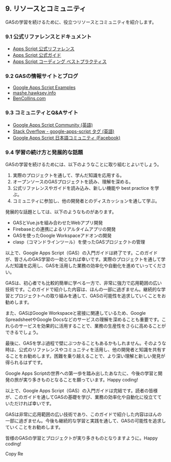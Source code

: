 ## 9. リソースとコミュニティ

GASの学習を続けるために、役立つリソースとコミュニティを紹介します。

### 9.1 公式リファレンスとドキュメント

- [Apps Script 公式リファレンス](https://developers.google.com/apps-script/reference)
- [Apps Script 公式ガイド](https://developers.google.com/apps-script/guides)
- [Apps Script コーディング ベストプラクティス](https://developers.google.com/apps-script/guides/support/best-practices)

### 9.2 GASの情報サイトとブログ
- [Google Apps Script Examples](https://www.labnol.org/tag/google-apps-script)
- [mashe.hawksey.info](https://mashe.hawksey.info/)
- [BenCollins.com](https://www.benlcollins.com/)

### 9.3 コミュニティとQ&Aサイト
- [Google Apps Script Community (英語)](https://groups.google.com/g/google-apps-script-community)
- [Stack Overflow - google-apps-script タグ (英語)](https://stackoverflow.com/questions/tagged/google-apps-script)
- [Google Apps Script 日本語コミュニティ (Facebook)](https://www.facebook.com/groups/googleappsscript)

### 9.4 学習の続け方と発展的な話題

GASの学習を続けるためには、以下のようなことに取り組むとよいでしょう。

1. 実際のプロジェクトを通して、学んだ知識を応用する。
2. オープンソースのGASプロジェクトを読み、理解を深める。
3. 公式リファレンスやガイドを読み込み、新しい機能や best practice を学ぶ。
4. コミュニティに参加し、他の開発者とのディスカッションを通して学ぶ。

発展的な話題としては、以下のようなものがあります。

- GASとVue.jsを組み合わせたWebアプリ開発
- Firebaseとの連携によるリアルタイムアプリの開発
- GASを使ったGoogle Workspaceアドオンの開発
- clasp（コマンドラインツール）を使ったGASプロジェクトの管理

以上で、Google Apps Script（GAS）の入門ガイドは終了です。このガイドが、皆さんのGAS学習の一助となれば幸いです。実際のプロジェクトを通して学んだ知識を応用し、GASを活用した業務の効率化や自動化を進めていってください。

GASは、初心者でも比較的簡単に学べる一方で、非常に強力で応用範囲の広い技術です。このガイドで紹介した内容は、ほんの一部に過ぎません。継続的な学習とプロジェクトへの取り組みを通して、GASの可能性を追求していくことをお勧めします。

また、GASはGoogle Workspaceと密接に関連しているため、Google SpreadsheetやGoogle Docsなどのサービスの理解を深めることも重要です。これらのサービスを効果的に活用することで、業務の生産性をさらに高めることができるでしょう。

最後に、GASを学ぶ過程で壁にぶつかることもあるかもしれません。そのような時は、公式のリファレンスやコミュニティを活用し、他の開発者と知識を共有することをお勧めします。困難を乗り越えることで、より深い理解と新しい発見が得られるはずです。

Google Apps Scriptの世界への第一歩を踏み出したあなたに、今後の学習と開発の旅が実り多きものとなることを願っています。Happy coding!

以上で、Google Apps Script（GAS）の入門ガイドは完結です。読者の皆様が、このガイドを通してGASの基礎を学び、業務の効率化や自動化に役立てていただければ幸いです。

GASは非常に応用範囲の広い技術であり、このガイドで紹介した内容はほんの一部に過ぎません。今後も継続的な学習と実践を通して、GASの可能性を追求していくことをお勧めします。

皆様のGASの学習とプロジェクトが実り多きものとなりますように。Happy coding!

Copy
Re